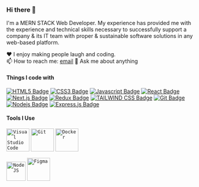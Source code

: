 ### Hi there 👋

I'm a MERN STACK Web Developer. My experience has provided me with the experience and technical skills necessary to successfully support a company & its IT team with proper & sustainable software solutions in any web-based platform.


♥️ I enjoy making people laugh and coding. <br/>
📫 How to reach me: [email](yacinelahjaily@gmail.com) 
💬 Ask me about anything <br/>


#### Things I code with

[![HTML5 Badge](https://img.shields.io/badge/HTML5-E34F26?style=for-the-badge&logo=html5&logoColor=white)](#)  [![CSS3 Badge](https://img.shields.io/badge/CSS3-1572B6?style=for-the-badge&logo=css3&logoColor=white)](#) [![Javascript Badge](https://img.shields.io/badge/-Javascript-F0DB4F?style=for-the-badge&labelColor=black&logo=javascript&logoColor=F0DB4F)](#)  [![React Badge](https://img.shields.io/badge/-React-61DBFB?style=for-the-badge&labelColor=black&logo=react&logoColor=61DBFB)](#) [![Next.js Badge](https://img.shields.io/badge/next.js-000000?style=for-the-badge&logo=nextdotjs&logoColor=white)](#) [![Redux Badge](https://img.shields.io/badge/Redux-593D88?style=for-the-badge&logo=redux&logoColor=white)](#)  [![TAILWIND CSS Badge](https://img.shields.io/badge/Tailwind_CSS-38B2AC?style=for-the-badge&logo=tailwind-css&logoColor=white)](#) [![Git Badge](https://img.shields.io/badge/Git-F05032?style=for-the-badge&logo=git&logoColor=white)](#) [![Nodejs Badge](https://img.shields.io/badge/-Nodejs-3C873A?style=for-the-badge&labelColor=black&logo=node.js&logoColor=3C873A)](#) [![Express.js Badge](https://img.shields.io/badge/Express.js-000000?style=for-the-badge&logo=express&logoColor=white)](#)



#### Tools I Use
<code><img src="images/visualstudio.svg" width="60" title="Visual Studio Code" /></code>
<code><img src="images/git.jpg" width="60" title="Git" /></code>
<code><img src="images/docker.png" width="60" title="Docker" /></code>
<!-- <code><img src="images/power.png" width="80" title="Powershell" /></code> -->
<code><img src="images/R.png" width="50" title="NodeJS" /></code>
<code><img src="images/figma.jpeg" width="60" title="Figma" /></code>
             
